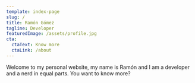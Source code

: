 ```yaml
---
template: index-page
slug: /
title: Ramón Gómez
tagline: Developer
featuredImage: /assets/profile.jpg
cta:
  ctaText: Know more
  ctaLink: /about
---
```

Welcome to my personal website, my name is Ramón and I am a developer and a nerd in equal parts. You want to know more?